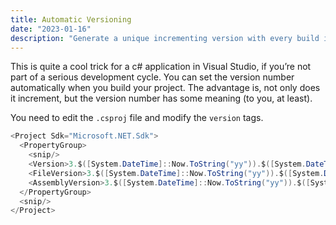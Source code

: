 ```yaml
---
title: Automatic Versioning
date: "2023-01-16"
description: "Generate a unique incrementing version with every build in Visual Studio."
---
```


This is quite a cool trick for a c# application in Visual Studio, if youʼre not part of
a serious development cycle.  You can set the version number automatically when you build 
your project.  The advantage is, not only does it increment, but the version number has 
some meaning (to you, at least).

You need to edit the ```.csproj``` file and modify the ```version``` tags.


```c#
<Project Sdk="Microsoft.NET.Sdk">
  <PropertyGroup>
	<snip/>
    <Version>3.$([System.DateTime]::Now.ToString("yy")).$([System.DateTime]::Now.DayOfYear)</Version>
    <FileVersion>3.$([System.DateTime]::Now.ToString("yy")).$([System.DateTime]::Now.DayOfYear).$([System.DateTime]::Now.ToString("HHmm"))</FileVersion>
    <AssemblyVersion>3.$([System.DateTime]::Now.ToString("yy")).$([System.DateTime]::Now.DayOfYear).$([System.DateTime]::Now.ToString("HHmm"))</AssemblyVersion>
  </PropertyGroup>
  <snip/>
</Project>
```